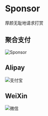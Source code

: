 # Sponsor

厚颜无耻地请求打赏

## 聚合支付

![Sponsor](https://cdn.jsdelivr.net/gh/RC1844/Sponsor@master/Sponsor/Sponsor.png)

## Alipay

![支付宝](https://cdn.jsdelivr.net/gh/RC1844/Sponsor@master/Sponsor/Alipay.jpg)

## WeiXin

![微信](https://cdn.jsdelivr.net/gh/RC1844/Sponsor@master/Sponsor/WeiXin.png)
